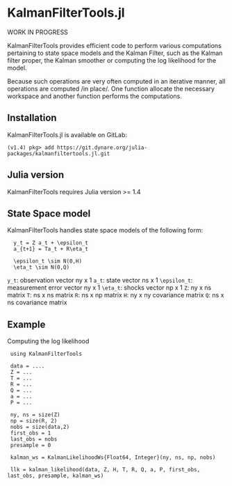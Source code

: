 # KalmanFilterTools.jl

WORK IN PROGRESS

KalmanFilterTools provides efficient code to perform various computations pertaining to state space models and the Kalman Filter, such as the Kalman filter proper, the Kalman smoother or computing the log likelihood for the model.

Because such operations are very often computed in an iterative manner, all operations are computed /in place/. One function allocate the necessary workspace and another function performs the computations.

## Installation

KalmanFilterTools.jl is available on GitLab:

```
(v1.4) pkg> add https://git.dynare.org/julia-packages/kalmanfiltertools.jl.git
```

## Julia version

KalmanFilterTools requires Julia version >= 1.4

## State Space model
KalmanFilterTools handles state space models of the following form:

```
  y_t = Z a_t + \epsilon_t
  a_{t+1} = Ta_t + R\eta_t

  \epsilon_t \sim N(0,H)
  \eta_t \sim N(0,Q)
```

  ``y_t``: observation vector ny x 1
  ``a_t``: state vector ns x 1
  ``\epsilon_t``: measurement error vector ny x 1
  ``\eta_t``: shocks vector np x 1
  ``Z``: ny x ns matrix
  ``T``: ns x ns matrix
  ``R``: ns x np matrix
  ``H``: ny x ny covariance matrix
  ``Q``: ns x ns covariance matrix

## Example

Computing the log likelihood

```
 using KalmanFilterTools

 data = ....
 Z = ...
 T = ...
 R = ...
 Q = ...
 a = ...
 P = ...
 
 ny, ns = size(Z)
 np = size(R, 2)
 nobs = size(data,2)
 first_obs = 1
 last_obs = nobs
 presample = 0
 
 kalman_ws = KalmanLikelihoodWs{Float64, Integer}(ny, ns, np, nobs)

 llk = kalman_likelihood(data, Z, H, T, R, Q, a, P, first_obs, last_obs, presample, kalman_ws)
``` 
